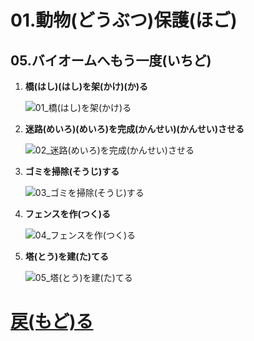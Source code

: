 # 01.動物(どうぶつ)保護(ほご)

## 05.バイオームへもう一度(いちど)

1. **橋(はし)(はし)を架(かけ)(か)る**

	![01_橋(はし)を架(かけ)る](01_橋を架る.webp "01_橋(はし)を架(かけ)る")

1. **迷路(めいろ)(めいろ)を完成(かんせい)(かんせい)させる**

	![02_迷路(めいろ)を完成(かんせい)させる](02_迷路を完成させる.webp "02_迷路(めいろ)を完成(かんせい)させる")

1. **ゴミを掃除(そうじ)する**

	![03_ゴミを掃除(そうじ)する](03_ゴミを掃除する.webp "03_ゴミを掃除(そうじ)する")

1. **フェンスを作(つく)る**

	![04_フェンスを作(つく)る](04_フェンスを作る.webp "04_フェンスを作(つく)る")

1. **塔(とう)を建(た)てる**

	![05_塔(とう)を建(た)てる](05_塔を建てる.webp "05_塔(とう)を建(た)てる")

# [戻(もど)る](../block01.html)
